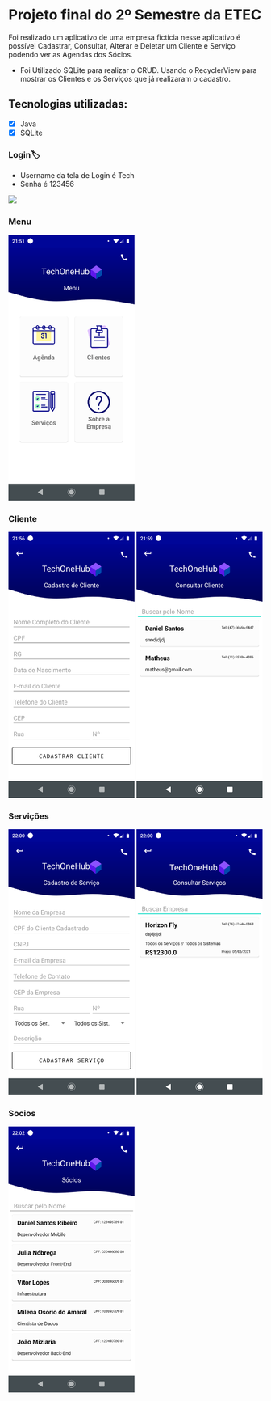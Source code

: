 # Projeto final do 2º Semestre da ETEC

Foi realizado um aplicativo de uma empresa fictícia nesse aplicativo é possível Cadastrar, Consultar, Alterar e Deletar um Cliente e Serviço podendo ver as Agendas dos Sócios.

- Foi Utilizado SQLite para realizar o CRUD. Usando o RecyclerView para mostrar os Clientes e os Serviços que já realizaram o cadastro.

## Tecnologias utilizadas:

- [x]  Java
- [x]  SQLite

### Login:label:

- Username da tela de Login é Tech
- Senha é 123456

<img src="img/login.gif" width="250" />

### Menu

<img src="img/menu.png" width="250" />

### Cliente

<div>
<img src="img/cadastrarCliente.png" width ="250"  margin-left= "25px"/>
<img src="img/consultarCliente.png" width ="250" />
</div>

### Servições

<div>
<img src="img/cadastrarServicos.png" width ="250" />
<img src="img/consultarServicos.png" width ="250" />
</div>

### Socios

<img src="img/socios.png" width ="250" />
